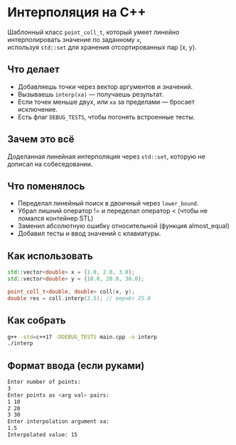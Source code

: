 # Интерполяция на C++

Шаблонный класс `point_coll_t`, который умеет линейно интерполировать значение по заданному `x`,  
используя `std::set` для хранения отсортированных пар (x, y).

## Что делает

- Добавляешь точки через вектор аргументов и значений.
- Вызываешь `interp(xa)` — получаешь результат.
- Если точек меньше двух, или `xa` за пределами — бросает исключение.
- Есть флаг `DEBUG_TESTS`, чтобы погонять встроенные тесты.

## Зачем это всё

Доделанная линейная интерполяция через `std::set`, которую не дописал на собеседовании.

## Что поменялось

- Переделал линейный поиск в двоичный через `lower_bound`.
- Убрал лишний оператор != и переделал оператор < (чтобы не ломался контейнер STL)
- Заменил абсолютную ошибку относительной (функция almost_equal)
- Добавил тесты и ввод значений с клавиатуры.

## Как использовать

```cpp
std::vector<double> x = {1.0, 2.0, 3.0};
std::vector<double> y = {10.0, 20.0, 30.0};

point_coll_t<double, double> coll(x, y);
double res = coll.interp(2.5); // вернёт 25.0
```

## Как собрать

```sh
g++ -std=c++17 -DDEBUG_TESTS main.cpp -o interp
./interp
```

## Формат ввода (если руками)

```sh
Enter number of points:
3
Enter points as <arg val> pairs:
1 10
2 20
3 30
Enter interpolation argument xa:
1.5
Interpolated value: 15
```